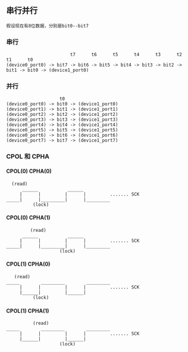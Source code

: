 
## 串行并行
	假设现在有8位数据，分别是bit0--bit7
### 串行
                            t7      t6      t5      t4      t3      t2      t1      t0
	(device0_port0) -> bit7 -> bit6 -> bit5 -> bit4 -> bit3 -> bit2 -> bit1 -> bit0 -> (device1_port0)

### 并行
                        t0
	(device0_port0) -> bit0 -> (device1_port0)
    (device0_port1) -> bit1 -> (device1_port1)
    (device0_port2) -> bit2 -> (device1_port2)
    (device0_port3) -> bit3 -> (device1_port3)
    (device0_port4) -> bit4 -> (device1_port4)
    (device0_port5) -> bit5 -> (device1_port5)
    (device0_port6) -> bit6 -> (device1_port6)
    (device0_port7) -> bit7 -> (device1_port7)

### CPOL 和 CPHA
#### CPOL(0)  CPHA(0)
      (read)
          ______           ______
         |      |         |      |         ....... SCK
    _____|      |_________|      |_________
              (lock)

#### CPOL(0)  CPHA(1)
             (read)
          ______           ______
         |      |         |      |         ....... SCK
    _____|      |_________|      |_________
                        (lock)

#### CPOL(1)  CPHA(0)
       (read)
    _____        _________        _________
         |      |         |      |         ....... SCK
         |______|         |______|
              (lock)

#### CPOL(1)  CPHA(1)
              (read)
    _____        _________        _________
         |      |         |      |         ....... SCK
         |______|         |______|
                        (lock)
